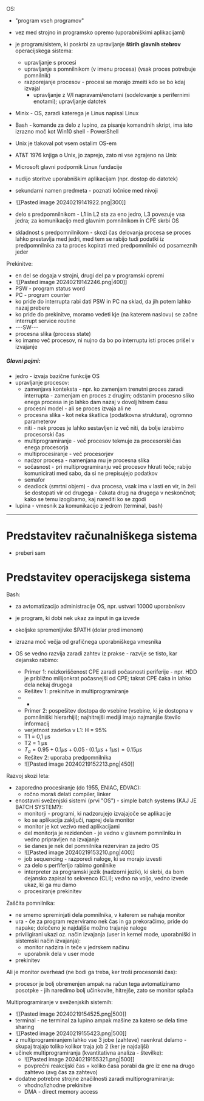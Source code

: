 OS:
- "program vseh programov"
- vez med strojno in programsko opremo (uporabniškimi aplikacijami)
- je program/sistem, ki poskrbi za upravljanje **štirih glavnih stebrov** operacijskega sistema:
	- upravljanje s procesi
	- upravljanje s pomnilnikom (v imenu procesa) (vsak proces potrebuje pomnilnik)
	- razporejanje procesov - procesi se morajo zmeiti kdo se bo kdaj izvajal
		- upravljanje z V/I napravami/enotami (sodelovanje s perifernimi enotami); upravljanje datotek

- Minix - OS, zaradi katerega je Linus napisal Linux
- Bash - komande za delo z lupino, za pisanje komandnih skript, ima isto izrazno moč kot Win10 shell - PowerShell

- Unix je tlakoval pot vsem ostalim OS-em
- AT&T 1976 knjiga o Unix, jo zaprejo, zato ni vse zgrajeno na Unix
- Microsoft glavni podpornik Linux fundacije

- nudijo storitve uporabniškim aplikacijam (npr. dostop do datotek)

- sekundarni namen predmeta - poznati ločnice med nivoji
- ![[Pasted image 20240219141922.png|300]]
- delo s predpomnilnikom - L1 in L2 sta za eno jedro, L3 povezuje vsa jedra; za komunikacijo med glavnim pomnilnikom in CPE skrbi OS
- skladnost s predpomnilnikom - skozi čas delovanja procesa se proces lahko prestavlja med jedri, med tem se rabijo tudi podatki iz predpomnilnika za ta proces kopirati med predpomnilniki od posameznih jeder

Prekinitve:
- en del se dogaja v strojni, drugi del pa v programski opremi
- ![[Pasted image 20240219142246.png|400]]
- PSW - program status word
- PC - program counter
- ko pride do interrupta rabi dati PSW in PC na sklad, da jih potem lahko nazaj prebere
- ko pride do prekinitve, moramo vedeti kje (na katerem naslovu) se začne interrupt service routine
- ---SW---
- procesna slika (process state)
- ko imamo več procesov, ni nujno da bo po interruptu isti proces prišel v izvajanje

##### Glavni pojmi:
- jedro - izvaja bazične funkcije OS
- upravljanje procesov:
	- zamenjava konteksta - npr. ko zamenjam trenutni proces zaradi interrupta - zamenjam en proces z drugim; odstanim procesno sliko enega procesa in jo lahko dam nazaj v dovolj hitrem času
	- procesni model - ali se proces izvaja ali ne
	- procesna slika - kot neka škatlica (podatkovna struktura), ogromno parameterov
	- niti - nek proces je lahko sestavljen iz več niti, da bolje izrabimo procesorski čas
	- multiprogramiranje - več procesov tekmuje za procesorski čas enega procesorja
	- multiprocesiranje - več procesorjev
	- nadzor procesa - namenjana mu je procesna slika
	- sočasnost - pri multiprogramiranju več procesov hkrati teče; rabijo komunicirati med sabo, da si ne prepisujejo podatkov
	- semafor
	- deadlock (smrtni objem) - dva procesa, vsak ima v lasti en vir, in želi še dostopati vir od drugega - čakata drug na drugega v neskončnot; kako se temu izogibamo, kaj narediti ko se zgodi
- lupina - vmesnik za komunikacijo z jedrom (terminal, bash)

---

# Predstavitev računalniškega sistema

- preberi sam

# Predstavitev operacijskega sistema

Bash:
- za avtomatizacijo administracije OS, npr. ustvari 10000 uporabnikov
- je program, ki dobi nek ukaz za input in ga izvede
- okoljske spremenljivke $PATH (dolar pred imenom)
- izrazna moč večja od grafičnega uporabniškega vmesnika

- OS se vedno razvija zaradi zahtev iz prakse - razvije se tisto, kar dejansko rabimo:
	- Primer 1: neizkoriščenost CPE zaradi počasnosti periferije - npr. HDD je približno milijonkrat počasnejši od CPE; takrat CPE čaka in lahko dela nekaj drugega
	- Rešitev 1: prekinitve in multiprogramiranje
	- -
	- Primer 2: pospešitev dostopa do vsebine (vsebine, ki je dostopna v pomnilniški hierarhiji); najhitrejši mediji imajo najmanjše število informacij
	- verjetnost zadetka v L1: H = 95%
	- T1 = 0,1 μs
	- T2 = 1 μs
	- $T_a=0.95+0.1μs + 0.05\cdot(0.1μs+1μs)=0.15μs$
	- Rešitev 2: uporaba predpomnilnika
	- ![[Pasted image 20240219152213.png|450]]


Razvoj skozi leta:
- zaporedno procesiranje (do 1955, ENIAC, EDVAC):
	- ročno moraš delati compiler, linker
- enostavni sveženjski sistemi (prvi "OS") - simple batch systems (KAJ JE BATCH SYSTEM?):
	- monitorji - programi, ki nadzorujejo izvajajoče se aplikacije
	- ko se aplikacija zaključi, naprej dela monitor
	- monitor je kot vezivo med aplikacijami
	- del monitorja je rezidenčen -  je vedno v glavnem pomnilniku in vedno pripravljen na izvajanje
	- še danes je nek del pomnilnika rezerviran za jedro OS
	- ![[Pasted image 20240219153210.png|400]]
	- job sequencing - razporedi naloge, ki se morajo izvesti
	- za delo s perfiferijo rabimo gonilnike
	- interpreter za programski jezik (nadzorni jezik), ki skrbi, da bom dejansko zapisal to sekvenco (CLI); vedno na voljo, vedno izvede ukaz, ki ga mu damo
	- procesiranje prekinitev

Zaščita pomnilnika:
- ne smemo spreminjati dela pomnilnika, v katerem se nahaja monitor
- ura - če za program rezerviramo nek čas in ga prekoračimo, pride do napake; določeno je najdaljše možno trajanje naloge
- priviligirani ukazi oz. način izvajanja (user in kernel mode, uporabniški in sistemski način izvajanja):
	- monitor nadzira in teče v jedrskem načinu
	- uporabnik dela v user mode
- prekinitev

Ali je monitor overhead (ne bodi ga treba, ker troši procesorski čas):
- procesor je bolj obremenjen ampak na račun tega avtomatiziramo posotpke - jih naredimo bolj učinkovite, hitrejše, zato se monitor splača

Multiprogramiranje v sveženjskih sistemih:
- ![[Pasted image 20240219154525.png|500]]
- terminal - ne terminal za lupino ampak mašine za katero se dela time sharing
- ![[Pasted image 20240219155423.png|500]]
- z multiprogramiranjem lahko vse 3 jobe (zahteve) naenkrat delamo - skupaj trajajo toliko kolikor traja job 2 (ker je najdaljši)
- učinek multiprogramiranja (kvantitativna analiza - številke):
	- ![[Pasted image 20240219155321.png|500]]
	- povprečni reakcijski čas = koliko časa porabi da gre iz ene na drugo zahtevo (avg čas za zahtevo)
- dodatne potrebne strojne značilnosti zaradi multiprogramiranja:
	- vhodno/izhodne prekinitve
	- DMA - direct memory access
